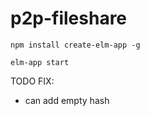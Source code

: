 # p2p-fileshare

```
npm install create-elm-app -g

elm-app start
```

TODO FIX:
- can add empty hash
